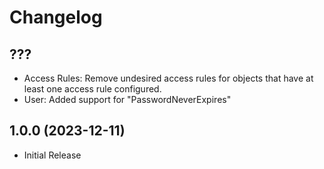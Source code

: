 ﻿# Changelog

## ???

+ Access Rules: Remove undesired access rules for objects that have at least one access rule configured.
+ User: Added support for "PasswordNeverExpires"

## 1.0.0 (2023-12-11)

+ Initial Release
